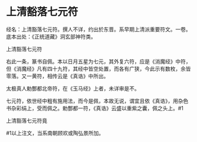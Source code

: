 # 上清豁落七元符

经名：上清豁落七元符。撰人不详，约出於东晋。系早期上清派重要符文。一卷。底本出处：《正统道藏》洞玄部神符类。

上清豁落七元符

右此一条，篆书自佩。本以日月五星为七元，其外复六符，应是《消魔经》中符，但《消魔经》凡有四十九符，其经中皆空处置，而各有广狭，今此示有数枚，余皆零落。又一黄符，相传云是《真诰》中所出。

太极真人勅酆都北帝符，在《玉马经》上者，未详审是不。

七元符，依世经中粗有施用法，而今是佩，本故无说，谓宜且依《真诰》，用杂色书杂彩绢上，受而佩之。勅酆都一符，《真诰》云盛以重紫之囊，佩之头上。#1

上清豁落七元符竟

#1以上注文，当系南朝顾欢或陶弘景所加。
